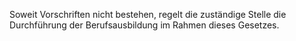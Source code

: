 Soweit Vorschriften nicht bestehen, regelt die zuständige Stelle die Durchführung der Berufsausbildung im Rahmen dieses Gesetzes.
